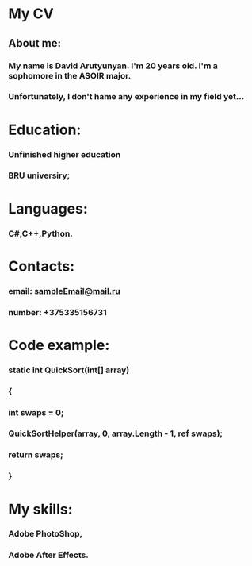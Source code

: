 # **My CV**

## **About me:**
### My name is David Arutyunyan. I'm 20 years old. I'm a sophomore in the ASOIR major.
### Unfortunately, I don't hame any experience in my field yet...

# **Education:**
### Unfinished higher education
### BRU universiry;

# **Languages:**
### C#,C++,Python.

# **Contacts:**
### email: sampleEmail@mail.ru
### number: +375335156731


# **Code example:**
### static int QuickSort(int[] array)
### {
### int swaps = 0;
### QuickSortHelper(array, 0, array.Length - 1, ref swaps);
### return swaps;
### }

# **My skills:**
### Adobe PhotoShop,
### Adobe After Effects.
